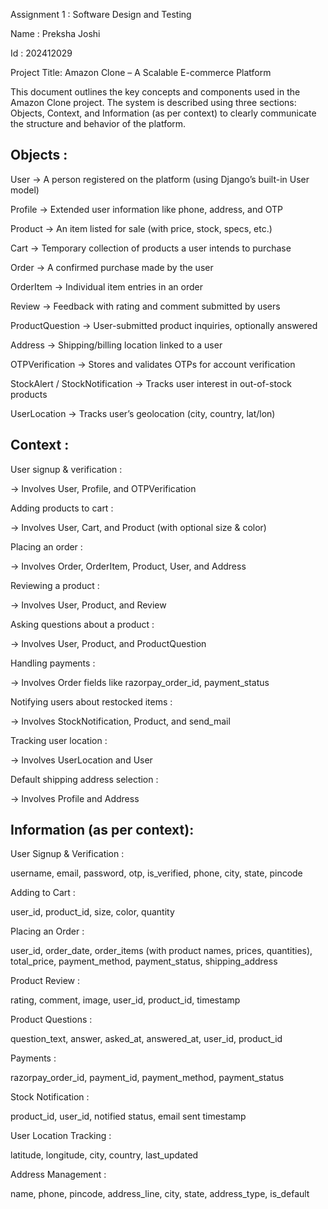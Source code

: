 Assignment 1 : Software Design and Testing

Name : Preksha Joshi

Id : 202412029

Project Title: Amazon Clone – A Scalable E-commerce Platform

This document outlines the key concepts and components used in the Amazon Clone project. The system is described using three sections: Objects, Context, and Information (as per context) to clearly communicate the structure and behavior of the platform.

## Objects : 

User → A person registered on the platform (using Django’s built-in User model)

Profile → Extended user information like phone, address, and OTP

Product → An item listed for sale (with price, stock, specs, etc.)

Cart → Temporary collection of products a user intends to purchase

Order → A confirmed purchase made by the user

OrderItem → Individual item entries in an order

Review → Feedback with rating and comment submitted by users

ProductQuestion → User-submitted product inquiries, optionally answered

Address → Shipping/billing location linked to a user

OTPVerification → Stores and validates OTPs for account verification

StockAlert / StockNotification → Tracks user interest in out-of-stock products

UserLocation → Tracks user’s geolocation (city, country, lat/lon)

## Context :

User signup & verification :

→ Involves User, Profile, and OTPVerification

Adding products to cart :

→ Involves User, Cart, and Product (with optional size & color)

Placing an order :

→ Involves Order, OrderItem, Product, User, and Address

Reviewing a product :

→ Involves User, Product, and Review

Asking questions about a product :

→ Involves User, Product, and ProductQuestion

Handling payments :

→ Involves Order fields like razorpay_order_id, payment_status

Notifying users about restocked items :

→ Involves StockNotification, Product, and send_mail

Tracking user location :

→ Involves UserLocation and User

Default shipping address selection :

→ Involves Profile and Address

## Information (as per context):

User Signup & Verification :

username, email, password, otp, is_verified, phone, city, state, pincode

Adding to Cart :

user_id, product_id, size, color, quantity

Placing an Order :

user_id, order_date, order_items (with product names, prices, quantities),
total_price, payment_method, payment_status, shipping_address

Product Review :

rating, comment, image, user_id, product_id, timestamp

Product Questions :

question_text, answer, asked_at, answered_at, user_id, product_id

Payments :

razorpay_order_id, payment_id, payment_method, payment_status

Stock Notification :

product_id, user_id, notified status, email sent timestamp

User Location Tracking :

latitude, longitude, city, country, last_updated

Address Management :

name, phone, pincode, address_line, city, state, address_type, is_default
